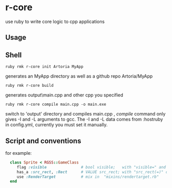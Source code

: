 r-core
======

use ruby to write core logic to cpp applications


Usage
-----


Shell
-----

```shell
ruby rmk r-core init Artoria MyApp
```

generates an MyApp directory as well as a github repo Artoria/MyApp


```shell
ruby rmk r-core build
```

generates output\main.cpp and other cpp you specified



```shell
ruby rmk r-core compile main.cpp -o main.exe
```

switch to 'output' directory and compiles main.cpp , *compile* command only gives -I and -L arguments to gcc. 
The -I and -L data comes from :hostruby in config.yml, currently you must set it manually.


Script and conventions
-------------------------
for example:

```ruby
  class Sprite < RGSS::GameClass
     flag :visible               # bool visible;   with "visible=" and "visible" defined in client Ruby
     has_a :src_rect, :Rect      # VALUE src_rect; with "src_rect(=)" defined in client Ruby, and src_rect gives a Ruby Object
     use :RenderTarget           # mix in  "mixins/rendertarget.rb"
  end
  
```
